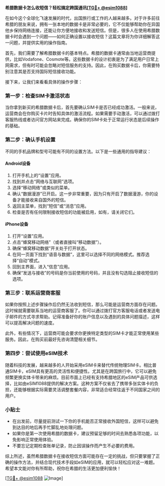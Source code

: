 **希腊数据卡怎么收短信？轻松搞定跨国通讯[[TG💪+ @esim1088](https://t.me/s/esim1088)]**

在如今这个全球化飞速发展的时代，出国旅行或工作的人越来越多。对于许多前往希腊的朋友来说，拥有一张本地的数据卡是非常必要的，它不仅能够帮助你在异国他乡保持网络连接，还能让你方便地接收和发送短信。但是，很多人在使用希腊数据卡时会遇到一个问题——如何正确设置以接收短信？这篇文章将为你详细解答这一问题，并提供实用的操作指南。

首先，我们需要了解希腊数据卡的基本特点。希腊的数据卡通常由当地运营商提供，比如Vodafone、Cosmote等。这些数据卡的设计初衷是为了满足用户日常上网需求，但有时可能会忽略对短信服务的支持。因此，在购买数据卡后，你需要特别注意其是否支持国际短信接收功能。

接下来，让我们来看看具体的操作步骤：

### 第一步：检查SIM卡激活状态

当你拿到新买的希腊数据卡后，首先要确认SIM卡是否已经成功激活。一般来说，运营商会在你购买卡片时告知具体的激活流程。如果需要手动激活，可以通过拨打客服热线或者访问官方网站来完成。确保你的SIM卡处于正常运行状态是后续操作的基础。

### 第二步：确认手机设置

不同的手机品牌和型号可能有不同的设置方法。以下是一些通用的指导建议：

#### Android设备
1. 打开手机上的“设置”应用。
2. 找到并点击“网络与互联网”选项。
3. 选择“移动网络”或类似的菜单。
4. 确认“数据漫游”已开启。这一步非常重要，因为只有开启了数据漫游，你的设备才能接收来自国外的短信。
5. 返回主菜单，找到“短信”或“消息”应用。
6. 检查是否有任何限制接收短信的功能被启用，如有，请关闭它们。

#### iPhone设备
1. 打开“设置”应用。
2. 点击“蜂窝移动网络”（或者直接叫“移动数据”）。
3. 确保“蜂窝移动数据”开关处于打开状态。
4. 在同一页面下找到“语音与数据”，这里可以选择不同的网络模式。推荐选择“自动”模式。
5. 回到主界面，进入“信息”应用。
6. 确保“发送与接收”的号码是你当前使用的号码，并且没有勾选阻止接收短信的选项。

### 第三步：联系运营商客服

如果你按照上述步骤操作后仍然无法收到短信，那么可能是运营商方面存在问题。这时候就需要联系当地的运营商客服了。你可以通过拨打官方客服电话或者发送电子邮件的方式寻求帮助。记得准备好你的账户信息以及遇到的具体问题描述，这样可以提高解决问题的速度。

此外，有些情况下，运营商可能会要求你更换特定类型的SIM卡才能正常使用某些服务。因此，在购买前最好先咨询清楚相关细节。

### 第四步：尝试使用eSIM技术

随着科技的发展，越来越多的人开始采用eSIM卡来替代传统物理SIM卡。相比普通SIM卡，eSIM具有更高的灵活性和便捷性。尤其是在跨国旅行中，它可以避免频繁更换实体卡带来的麻烦。目前市面上已经有支持希腊地区的eSIM产品可供选择，比如由eSIM1088提供的解决方案。这种方案不仅省去了携带多张实体卡的负担，还能够根据实际需要灵活调整套餐内容，非常适合经常往返于不同国家之间的用户。

### 小贴士

- 在出发前，尽量提前测试一下你的手机能否正常接收外国短信，这样可以避免到达目的地后再手忙脚乱地处理问题。
- 如果你是第一次使用希腊的数据卡，建议预留足够的时间去熟悉各项功能，以免影响正常使用体验。
- 不要忘记定期检查账单记录，防止因误操作而产生不必要的费用。

综上所述，虽然希腊数据卡在接收短信方面可能存在一定的挑战，但只要掌握了正确的操作方法，并结合现代技术手段如eSIM的应用，就可以轻松应对这一难题。希望本文能对你有所帮助，祝你在希腊的生活更加便利愉快！

[[TG💪+ @esim1088](https://t.me/s/esim1088) ![Image](https://i.postimg.cc/4NQfJmqS/Snipaste-2025-05-13-00-14-12.png)]